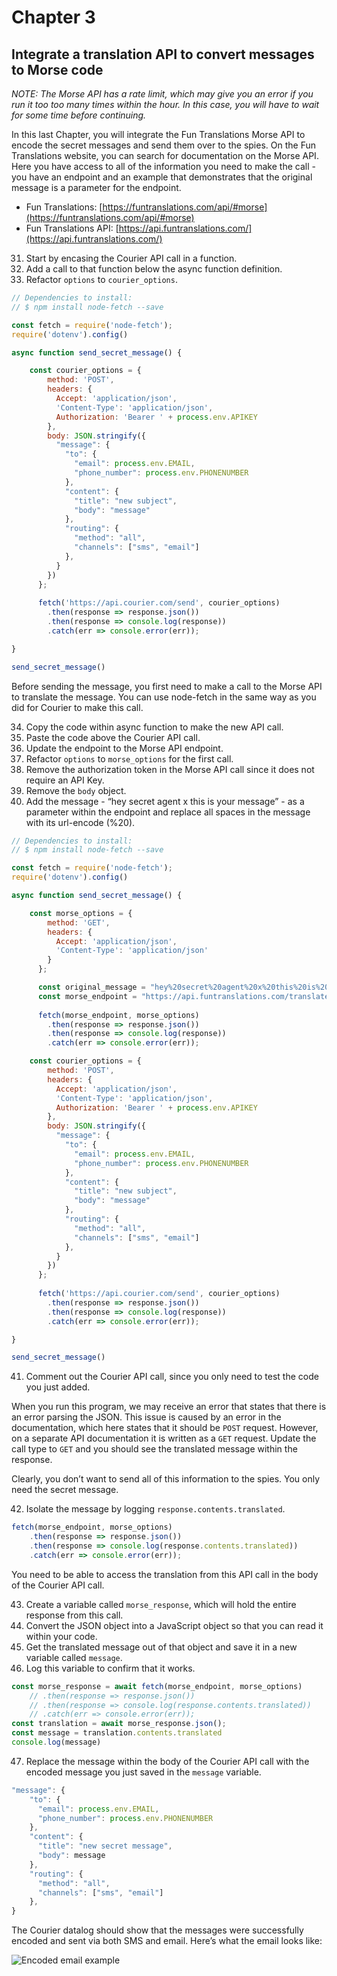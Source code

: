# Chapter 3

## Integrate a translation API to convert messages to Morse code

*NOTE: The Morse API has a rate limit, which may give you an error if you run it too too many times within the hour. In this case, you will have to wait for some time before continuing.*

In this last Chapter, you will integrate the Fun Translations Morse API to encode the secret messages and send them over to the spies. On the Fun Translations website, you can search for documentation on the Morse API. Here you have access to all of the information you need to make the call - you have an endpoint and an example that demonstrates that the original message is a parameter for the endpoint.
* Fun Translations: [https://funtranslations.com/api/#morse](https://funtranslations.com/api/#morse)
* Fun Translations API: [https://api.funtranslations.com/](https://api.funtranslations.com/)

31. Start by encasing the Courier API call in a function.
32. Add a call to that function below the async function definition.
33. Refactor `options` to `courier_options`.

```javascript
// Dependencies to install:
// $ npm install node-fetch --save

const fetch = require('node-fetch');
require('dotenv').config()

async function send_secret_message() {

    const courier_options = {
        method: 'POST',
        headers: {
          Accept: 'application/json',
          'Content-Type': 'application/json',
          Authorization: 'Bearer ' + process.env.APIKEY
        },
        body: JSON.stringify({
          "message": {
            "to": {
              "email": process.env.EMAIL,
              "phone_number": process.env.PHONENUMBER
            },
            "content": {
              "title": "new subject",
              "body": "message"
            },
            "routing": {
              "method": "all",
              "channels": ["sms", "email"]
            },
          }
        })
      };
      
      fetch('https://api.courier.com/send', courier_options)
        .then(response => response.json())
        .then(response => console.log(response))
        .catch(err => console.error(err));

}

send_secret_message()
```

Before sending the message, you first need to make a call to the Morse API to translate the message. You can use node-fetch in the same way as you did for Courier to make this call.

34. Copy the code within async function to make the new API call.
35. Paste the code above the Courier API call.
36. Update the endpoint to the Morse API endpoint.
37. Refactor `options` to `morse_options` for the first call. 
38. Remove the authorization token in the Morse API call since it does not require an API Key.
39. Remove the `body` object.
40. Add the message - “hey secret agent x this is your message” - as a parameter within the endpoint and replace all spaces in the message with its url-encode (%20).

```javascript
// Dependencies to install:
// $ npm install node-fetch --save

const fetch = require('node-fetch');
require('dotenv').config()

async function send_secret_message() {

    const morse_options = {
        method: 'GET',
        headers: {
          Accept: 'application/json',
          'Content-Type': 'application/json'
        }
      };

      const original_message = "hey%20secret%20agent%20x%20this%20is%20your%20message"
      const morse_endpoint = "https://api.funtranslations.com/translate/morse.json?text="+original_message
      
      fetch(morse_endpoint, morse_options)
        .then(response => response.json())
        .then(response => console.log(response))
        .catch(err => console.error(err));

    const courier_options = {
        method: 'POST',
        headers: {
          Accept: 'application/json',
          'Content-Type': 'application/json',
          Authorization: 'Bearer ' + process.env.APIKEY
        },
        body: JSON.stringify({
          "message": {
            "to": {
              "email": process.env.EMAIL,
              "phone_number": process.env.PHONENUMBER
            },
            "content": {
              "title": "new subject",
              "body": "message"
            },
            "routing": {
              "method": "all",
              "channels": ["sms", "email"]
            },
          }
        })
      };
      
      fetch('https://api.courier.com/send', courier_options)
        .then(response => response.json())
        .then(response => console.log(response))
        .catch(err => console.error(err));

}

send_secret_message()
```

41. Comment out the Courier API call, since you only need to test the code you just added.

When you run this program, we may receive an error that states that there is an error parsing the JSON. This issue is caused by an error in the documentation, which here states that it should be `POST` request. However, on a separate API documentation it is written as a `GET` request. Update the call type to `GET` and you should see the translated message within the response.

Clearly, you don’t want to send all of this information to the spies. You only need the secret message.

42. Isolate the message by logging `response.contents.translated`.

```javascript
fetch(morse_endpoint, morse_options)
    .then(response => response.json())
    .then(response => console.log(response.contents.translated))
    .catch(err => console.error(err));
```

You need to be able to access the translation from this API call in the body of the Courier API call.

43. Create a variable called `morse_response`, which will hold the entire response from this call.
44. Convert the JSON object into a JavaScript object so that you can read it within your code.
45. Get the translated message out of that object and save it in a new variable called `message`.
46. Log this variable to confirm that it works.

```javascript
const morse_response = await fetch(morse_endpoint, morse_options)
    // .then(response => response.json())
    // .then(response => console.log(response.contents.translated))
    // .catch(err => console.error(err));
const translation = await morse_response.json();
const message = translation.contents.translated
console.log(message)
```

47. Replace the message within the body of the Courier API call with the encoded message you just saved in the `message` variable.

```javascript
"message": {
    "to": {
      "email": process.env.EMAIL,
      "phone_number": process.env.PHONENUMBER
    },
    "content": {
      "title": "new secret message",
      "body": message
    },
    "routing": {
      "method": "all",
      "channels": ["sms", "email"]
    },
}
```

The Courier datalog should show that the messages were successfully encoded and sent via both SMS and email. Here’s what the email looks like:

![Encoded email example](https://user-images.githubusercontent.com/28051494/186561441-db9d6b04-7865-41ff-97b7-86c59166d14d.png)